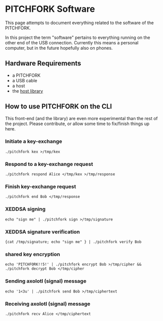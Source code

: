 # PITCHFORK Software

This page attempts to document everything related to the software of the PITCHFORK.

In this project the term "software" pertains to everything running on
the other end of the USB connection. Currently this means a personal
computer, but in the future hopefully also on phones.

## Hardware Requirements

- a PITCHFORK
- a USB cable
- a host
- the [host library](../git/software)

## How to use PITCHFORK on the CLI

This front-end (and the library) are even more experimental than the
rest of the project. Please contribute, or allow some time to
fix/finish things up here.

### Initiate a key-exchange

```
./pitchfork kex >/tmp/kex
```

### Respond to a key-exchange request

```
./pitchfork respond Alice </tmp/kex >/tmp/response
```

### Finish key-exchange request

```
./pitchfork end Bob </tmp/response
```

### XEDDSA signing

```
echo "sign me" | ./pitchfork sign >/tmp/signature
```

### XEDDSA signature verification

```
{cat /tmp/signature; echo "sign me" } | ./pitchfork verify Bob
```

### shared key encryption

```
echo 'PITCHFORK!!5!' | ./pitchfork encrypt Bob >/tmp/cipher && ./pitchfork decrypt Bob </tmp/cipher
```

### Sending axolotl (signal) message

```
echo '1<3u' | ./pitchfork send Bob >/tmp/ciphertext
```

### Receiving axolotl (signal) message

```
./pitchfork recv Alice </tmp/ciphertext
```
